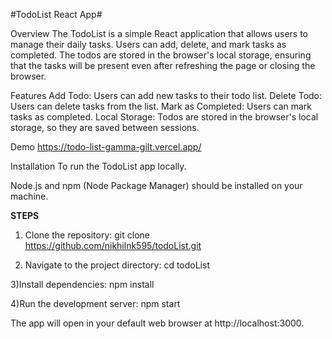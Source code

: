 #TodoList React App#

Overview
The TodoList is a simple React application that allows users to manage their daily tasks. Users can add, delete, and mark tasks as completed. The todos are stored in the browser's local storage, ensuring that the tasks will be present even after refreshing the page or closing the browser.

Features
Add Todo: Users can add new tasks to their todo list.
Delete Todo: Users can delete tasks from the list.
Mark as Completed: Users can mark tasks as completed.
Local Storage: Todos are stored in the browser's local storage, so they are saved between sessions.


Demo
https://todo-list-gamma-gilt.vercel.app/

Installation
To run the TodoList app locally. 


Node.js and npm (Node Package Manager) should be installed on your machine.

**STEPS**
1) Clone the repository:
git clone https://github.com/nikhilnk595/todoList.git

2) Navigate to the project directory:
cd todoList

3)Install dependencies:
npm install

4)Run the development server:
npm start

The app will open in your default web browser at http://localhost:3000.
